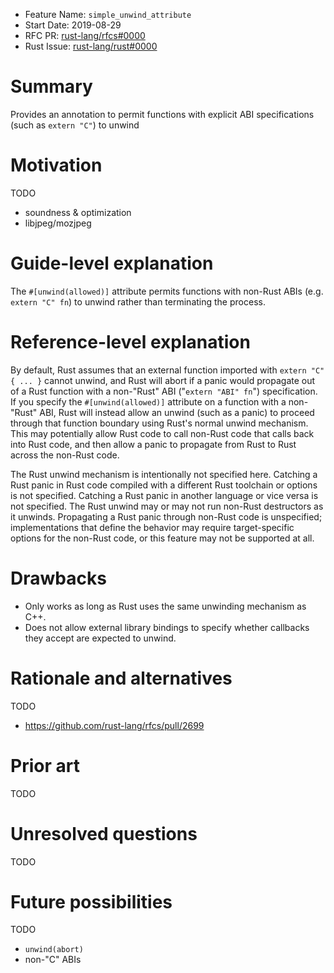 - Feature Name: `simple_unwind_attribute`
- Start Date: 2019-08-29
- RFC PR: [rust-lang/rfcs#0000](https://github.com/rust-lang/rfcs/pull/0000)
- Rust Issue: [rust-lang/rust#0000](https://github.com/rust-lang/rust/issues/0000)

# Summary
[summary]: #summary

Provides an annotation to permit functions with explicit ABI specifications
(such as `extern "C"`) to unwind

# Motivation
[motivation]: #motivation

TODO

- soundness & optimization
- libjpeg/mozjpeg

# Guide-level explanation
[guide-level-explanation]: #guide-level-explanation

The `#[unwind(allowed)]` attribute permits functions with non-Rust ABIs (e.g. `extern "C" fn`) to unwind rather than terminating the process.

# Reference-level explanation
[reference-level-explanation]: #reference-level-explanation

By default, Rust assumes that an external function imported with `extern "C" {
... }` cannot unwind, and Rust will abort if a panic would propagate out of a
Rust function with a non-"Rust" ABI ("`extern "ABI" fn`") specification. If you specify
the `#[unwind(allowed)]` attribute on a function with a non-"Rust" ABI, Rust
will instead allow an unwind (such as a panic) to proceed through that function
boundary using Rust's normal unwind mechanism. This may potentially allow Rust
code to call non-Rust code that calls back into Rust code, and then allow a
panic to propagate from Rust to Rust across the non-Rust code.

The Rust unwind mechanism is intentionally not specified here. Catching a Rust
panic in Rust code compiled with a different Rust toolchain or options is not
specified. Catching a Rust panic in another language or vice versa is not
specified. The Rust unwind may or may not run non-Rust destructors as it
unwinds. Propagating a Rust panic through non-Rust code is unspecified;
implementations that define the behavior may require target-specific options
for the non-Rust code, or this feature may not be supported at all.

# Drawbacks
[drawbacks]: #drawbacks

- Only works as long as Rust uses the same unwinding mechanism as C++.
- Does not allow external library bindings to specify whether callbacks they accept are expected to unwind.

# Rationale and alternatives
[rationale-and-alternatives]: #rationale-and-alternatives

TODO

- https://github.com/rust-lang/rfcs/pull/2699

# Prior art
[prior-art]: #prior-art

TODO

# Unresolved questions
[unresolved-questions]: #unresolved-questions

TODO

# Future possibilities
[future-possibilities]: #future-possibilities

TODO

- `unwind(abort)`
- non-"C" ABIs
